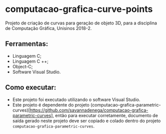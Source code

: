 # computacao-grafica-curve-points

Projeto de criação de curvas para geração de objeto 3D, para a disciplina de Computação Gráfica, Unisinos 2018-2.

## Ferramentas:
- Linguagem C;
- Linguagem C ++;
- Object-C;
- Software Visual Studio.

## Como executar:
- Este projeto foi executado utilizando o software Visual Studio.
- Este projeto é dependente do projeto (computacao-grafica-parametric-curves)[https://github.com/savannadenega/computacao-grafica-parametric-curves], então para executar corretamente, documento de saída gerado neste projeto deve ser copiado e colado dentro do projeto `computacao-grafica-parametric-curves`.
